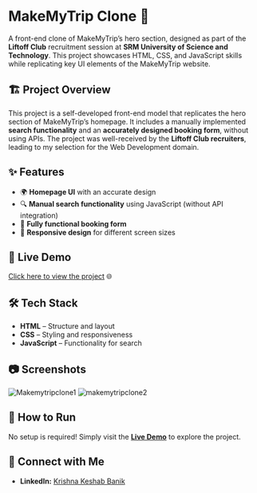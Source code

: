 # MakeMyTrip Clone 🚀  

A front-end clone of MakeMyTrip’s hero section, designed as part of the **Liftoff Club** recruitment session at **SRM University of Science and Technology**. This project showcases HTML, CSS, and JavaScript skills while replicating key UI elements of the MakeMyTrip website.  

## 🏗️ Project Overview  

This project is a self-developed front-end model that replicates the hero section of MakeMyTrip’s homepage. It includes a manually implemented **search functionality** and an **accurately designed booking form**, without using APIs. The project was well-received by the **Liftoff Club recruiters**, leading to my selection for the Web Development domain.  

## ✨ Features  

- 🌍 **Homepage UI** with an accurate design  
- 🔍 **Manual search functionality** using JavaScript (without API integration)  
- 📝 **Fully functional booking form**  
- 🎨 **Responsive design** for different screen sizes  

## 🚀 Live Demo  

[Click here to view the project](https://krishnakeshab-banik.github.io/makemytrip_clone/) 🌐  

## 🛠️ Tech Stack  

- **HTML** – Structure and layout  
- **CSS** – Styling and responsiveness  
- **JavaScript** – Functionality for search  

## 📷 Screenshots  

![Makemytripclone1](https://github.com/user-attachments/assets/7736e57b-31c5-45af-a840-69cb75833992)
![makemytripclone2](https://github.com/user-attachments/assets/7de60199-576a-4d8e-87a3-f408151569dd)

## 📌 How to Run  

No setup is required! Simply visit the **[Live Demo](https://krishnakeshab-banik.github.io/makemytrip_clone/)** to explore the project.  

## 🔗 Connect with Me  

- **LinkedIn:** [Krishna Keshab Banik](https://www.linkedin.com/in/krishna-keshab-banik-067819324/)  
